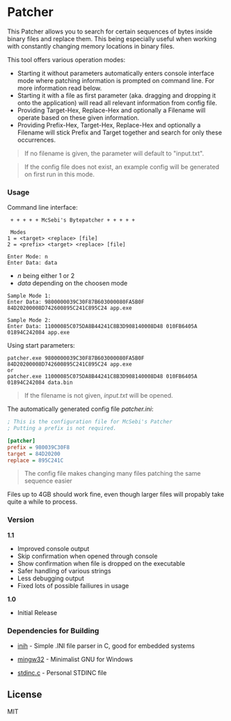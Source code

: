 # Patcher

This Patcher allows you to search for certain sequences of bytes inside binary files and replace them.
This being especially useful when working with constantly changing memory locations in binary files.

This tool offers various operation modes:

  - Starting it without parameters automatically enters console interface mode where patching information is prompted on command line. For more information read below.
  - Starting it with a file as first parameter (aka. dragging and dropping it onto the application) will read all relevant information from config file.
  - Providing Target-Hex, Replace-Hex and optionally a Filename will operate based on these given information.
  - Providing Prefix-Hex, Target-Hex, Replace-Hex and optionally a Filename will stick Prefix and Target together and search for only these occurrences.

> If no filename is given, the parameter will default to "input.txt".

> If the config file does not exist, an example config will be generated on first run in this mode.

### Usage

Command line interface:
```
 + + + + + McSebi's Bytepatcher + + + + +

 Modes
1 = <target> <replace> [file]
2 = <prefix> <target> <replace> [file]

Enter Mode: n
Enter Data: data
```
 - *n* being either 1 or 2
 - *data* depending on the choosen mode
```
Sample Mode 1:       
Enter Data: 9800000039C30F87B603000080FA5B0F 84D20200008D742600895C241C895C24 app.exe

Sample Mode 2:
Enter Data: 11000085C075DA8B44241C8B3D908140008D48 010FB6405A 01894C242084 app.exe
```

Using start parameters:
```
patcher.exe 9800000039C30F87B603000080FA5B0F 84D20200008D742600895C241C895C24 app.exe
or
patcher.exe 11000085C075DA8B44241C8B3D908140008D48 010FB6405A 01894C242084 data.bin
```
>If the filename is not given, *input.txt* will be opened.

The automatically generated config file *patcher.ini*:
```ini
; This is the configuration file for McSebi's Patcher
; Putting a prefix is not required.

[patcher]
prefix = 980039C30F8
target = 84D20200
replace = 895C241C
```

> The config file makes changing many files patching the same sequence easier

Files up to 4GB should work fine, even though larger files will propably take quite a while to process.

### Version
**1.1**
 - Improved console output
 - Skip confirmation when opened through console
 - Show confirmation when file is dropped on the executable
 - Safer handling of various strings
 - Less debugging output
 - Fixed lots of possible failiures in usage
 
**1.0**
 - Initial Release

### Dependencies for Building

* [inih] - Simple .INI file parser in C, good for embedded systems
* [mingw32] - Minimalist GNU for Windows
* [stdinc.c] - Personal STDINC file

   [inih]: <https://github.com/benhoyt/inih>
   [mingw32]: <http://www.mingw.org/>
   [stdinc.c]: <https://mcsebi.ru/patcher/stdinc.c>

License
----

MIT